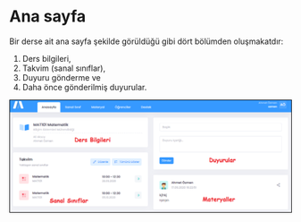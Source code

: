 # Ana sayfa

Bir derse ait ana sayfa şekilde görüldüğü gibi dört bölümden oluşmakatdır: 
1) Ders bilgileri, 
2) Takvim (sanal sınıflar), 
3) Duyuru gönderme ve 
4) Daha önce gönderilmiş duyurular. <br>

<img style="border:1px solid black" src="assets/images/ders.png"/> <br>

